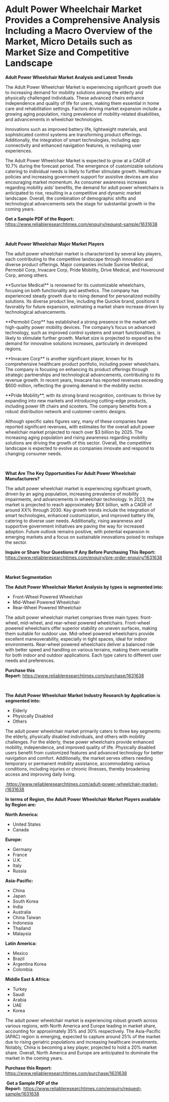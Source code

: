 <p><h1>Adult Power Wheelchair Market Provides a Comprehensive Analysis Including a Macro Overview of the Market, Micro Details such as Market Size and Competitive Landscape</h1></p><p><strong>Adult Power Wheelchair Market Analysis and Latest Trends</strong></p>
<p><p>The Adult Power Wheelchair Market is experiencing significant growth due to increasing demand for mobility solutions among the elderly and physically challenged individuals. These advanced chairs enhance independence and quality of life for users, making them essential in home care and rehabilitation settings. Factors driving market expansion include a growing aging population, rising prevalence of mobility-related disabilities, and advancements in wheelchair technologies.</p><p>Innovations such as improved battery life, lightweight materials, and sophisticated control systems are transforming product offerings. Additionally, the integration of smart technologies, including app connectivity and enhanced navigation features, is reshaping user experiences.</p><p>The Adult Power Wheelchair Market is expected to grow at a CAGR of 10.7% during the forecast period. The emergence of customizable solutions catering to individual needs is likely to further stimulate growth. Healthcare policies and increasing government support for assistive devices are also encouraging market momentum. As consumer awareness increases regarding mobility aids' benefits, the demand for adult power wheelchairs is anticipated to rise, resulting in a competitive and dynamic market landscape. Overall, the combination of demographic shifts and technological advancements sets the stage for substantial growth in the coming years.</p></p>
<p><strong>Get a Sample PDF of the Report:&nbsp;</strong> <a href="https://www.reliableresearchtimes.com/enquiry/request-sample/1631638?utm_campaign=3031&utm_medium=2&utm_source=Github&utm_content=ia&utm_term=13042025&utm_id=adult-power-wheelchair">https://www.reliableresearchtimes.com/enquiry/request-sample/1631638</a></p>
<p>&nbsp;</p>
<p><strong>Adult Power Wheelchair Major Market Players</strong></p>
<p><p>The adult power wheelchair market is characterized by several key players, each contributing to the competitive landscape through innovation and diverse product offerings. Major companies include Sunrise Medical, Permobil Corp, Invacare Corp, Pride Mobility, Drive Medical, and Hoveround Corp, among others.</p><p>**Sunrise Medical** is renowned for its customizable wheelchairs, focusing on both functionality and aesthetics. The company has experienced steady growth due to rising demand for personalized mobility solutions. Its diverse product line, including the Quickie brand, positions it favorably for future expansion, estimating a market share increase driven by technological advancements.</p><p>**Permobil Corp** has established a strong presence in the market with high-quality power mobility devices. The company’s focus on advanced technology, such as improved control systems and smart functionalities, is likely to stimulate further growth. Market size is projected to expand as the demand for innovative solutions increases, particularly in developed regions.</p><p>**Invacare Corp** is another significant player, known for its comprehensive healthcare product portfolio, including power wheelchairs. The company is focusing on enhancing its product offerings through strategic partnerships and technological advancements, contributing to its revenue growth. In recent years, Invacare has reported revenues exceeding $600 million, reflecting the growing demand in the mobility sector.</p><p>**Pride Mobility**, with its strong brand recognition, continues to thrive by expanding into new markets and introducing cutting-edge products, including power lift chairs and scooters. The company benefits from a robust distribution network and customer-centric designs.</p><p>Although specific sales figures vary, many of these companies have reported significant revenues, with estimates for the overall adult power wheelchair market projected to reach over $3 billion by 2025. The increasing aging population and rising awareness regarding mobility solutions are driving the growth of this sector. Overall, the competitive landscape is expected to evolve as companies innovate and respond to changing consumer needs.</p></p>
<p>&nbsp;</p>
<p><strong>What Are The Key Opportunities For Adult Power Wheelchair Manufacturers?</strong></p>
<p><p>The adult power wheelchair market is experiencing significant growth, driven by an aging population, increasing prevalence of mobility impairments, and advancements in wheelchair technology. In 2023, the market is projected to reach approximately $XX billion, with a CAGR of around XX% through 2030. Key growth trends include the integration of smart technologies, enhanced customization, and improved battery life, catering to diverse user needs. Additionally, rising awareness and supportive government initiatives are paving the way for increased adoption. Future outlook remains positive, with potential expansion in emerging markets and a focus on sustainable innovations poised to reshape the sector.</p></p>
<p><strong>Inquire or Share Your Questions If Any Before Purchasing This Report:</strong> <a href="https://www.reliableresearchtimes.com/enquiry/pre-order-enquiry/1631638?utm_campaign=3031&utm_medium=2&utm_source=Github&utm_content=ia&utm_term=13042025&utm_id=adult-power-wheelchair">https://www.reliableresearchtimes.com/enquiry/pre-order-enquiry/1631638</a></p>
<p>&nbsp;</p>
<p><strong>Market Segmentation</strong></p>
<p><strong>The Adult Power Wheelchair Market Analysis by types is segmented into:</strong></p>
<p><ul><li>Front-Wheel Powered Wheelchair</li><li>Mid-Wheel Powered Wheelchair</li><li>Rear-Wheel Powered Wheelchair</li></ul></p>
<p><p>The adult power wheelchair market comprises three main types: front-wheel, mid-wheel, and rear-wheel powered wheelchairs. Front-wheel powered wheelchairs offer superior stability on uneven surfaces, making them suitable for outdoor use. Mid-wheel powered wheelchairs provide excellent maneuverability, especially in tight spaces, ideal for indoor environments. Rear-wheel powered wheelchairs deliver a balanced ride with better speed and handling on various terrains, making them versatile for both indoor and outdoor applications. Each type caters to different user needs and preferences.</p></p>
<p><strong>Purchase this Report:&nbsp;</strong><a href="https://www.reliableresearchtimes.com/purchase/1631638?utm_campaign=3031&utm_medium=2&utm_source=Github&utm_content=ia&utm_term=13042025&utm_id=adult-power-wheelchair">https://www.reliableresearchtimes.com/purchase/1631638</a></p>
<p>&nbsp;</p>
<p><strong>The Adult Power Wheelchair Market Industry Research by Application is segmented into:</strong></p>
<p><ul><li>Elderly</li><li>Physically Disabled</li><li>Others</li></ul></p>
<p><p>The adult power wheelchair market primarily caters to three key segments: the elderly, physically disabled individuals, and others with mobility challenges. For the elderly, these power wheelchairs provide enhanced mobility, independence, and improved quality of life. Physically disabled users benefit from customized features and advanced technology for better navigation and comfort. Additionally, the market serves others needing temporary or permanent mobility assistance, accommodating various conditions, including injuries or chronic illnesses, thereby broadening access and improving daily living.</p></p>
<p><a href="https://www.reliableresearchtimes.com/adult-power-wheelchair-market-r1631638?utm_campaign=3031&utm_medium=2&utm_source=Github&utm_content=ia&utm_term=13042025&utm_id=adult-power-wheelchair">&nbsp;https://www.reliableresearchtimes.com/adult-power-wheelchair-market-r1631638</a></p>
<p><strong>In terms of Region, the Adult Power Wheelchair Market Players available by Region are:</strong></p>
<p>
    <p> <strong> North America: </strong>
        <ul>
            <li>United States</li>
            <li>Canada</li>
        </ul>
        </p> 
    <p> <strong> Europe: </strong>
        <ul>
            <li>Germany</li>
            <li>France</li>
            <li>U.K.</li>
            <li>Italy</li>
            <li>Russia</li>
        </ul>
        </p> 
    <p> <strong> Asia-Pacific: </strong>
        <ul>
            <li>China</li>
            <li>Japan</li>
            <li>South Korea</li>
            <li>India</li>
            <li>Australia</li>
            <li>China Taiwan</li>
            <li>Indonesia</li>
            <li>Thailand</li>
            <li>Malaysia</li>
        </ul>
        </p> 
    <p> <strong> Latin America: </strong>
        <ul>
            <li>Mexico</li>
            <li>Brazil</li>
            <li>Argentina Korea</li>
            <li>Colombia</li>
        </ul>
        </p> 
    <p> <strong> Middle East & Africa: </strong>
        <ul>
            <li>Turkey</li>
            <li>Saudi</li>
            <li>Arabia</li>
            <li>UAE</li>
            <li>Korea</li>
        </ul>
    </p>
    </p>
<p><p>The adult power wheelchair market is experiencing robust growth across various regions, with North America and Europe leading in market share, accounting for approximately 35% and 30% respectively. The Asia-Pacific (APAC) region is emerging, expected to capture around 25% of the market due to rising geriatric populations and increasing healthcare investments. Notably, China is becoming a key player, projected to hold a 20% market share. Overall, North America and Europe are anticipated to dominate the market in the coming years.</p></p>
<p><strong>Purchase this Report: </strong><a href="https://www.reliableresearchtimes.com/purchase/1631638?utm_campaign=3031&utm_medium=2&utm_source=Github&utm_content=ia&utm_term=13042025&utm_id=adult-power-wheelchair">https://www.reliableresearchtimes.com/purchase/1631638</a></p>
<p>&nbsp;<strong>Get a Sample PDF of the Report:&nbsp;&nbsp;</strong><a href="https://www.reliableresearchtimes.com/enquiry/request-sample/1631638?utm_campaign=3031&utm_medium=2&utm_source=Github&utm_content=ia&utm_term=13042025&utm_id=adult-power-wheelchair">https://www.reliableresearchtimes.com/enquiry/request-sample/1631638</a></p>
<p><strong></strong></p>
<p><p></p><p></p><p></p></p>